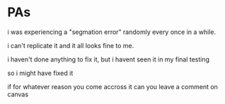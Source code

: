 # PAs
i was experiencing a "segmation error" randomly every once in a while.

i can't replicate it and it all looks fine to me.

i haven't done anything to fix it, but i havent seen it in my final testing

so i might have fixed it

if for whatever reason you come accross it can you leave a comment on canvas
